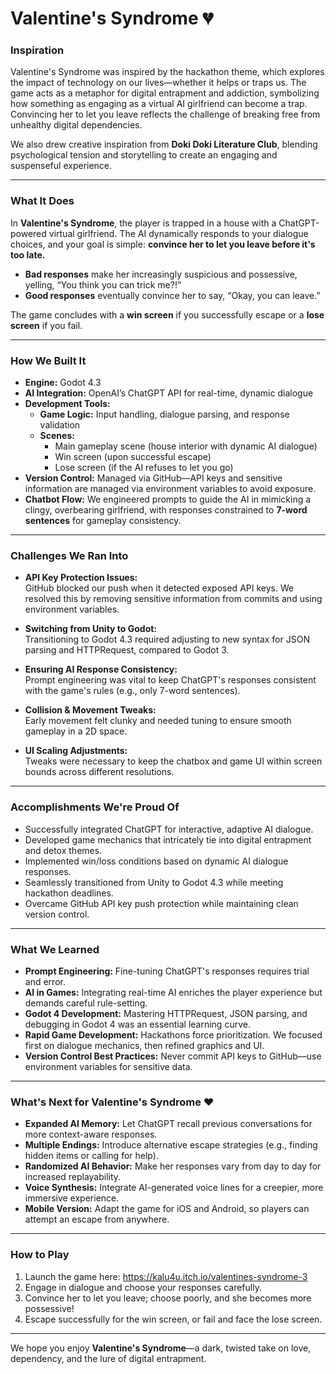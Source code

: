 # Valentine's Syndrome 💔

### Inspiration
Valentine's Syndrome was inspired by the hackathon theme, which explores the impact of technology on our lives—whether it helps or traps us. The game acts as a metaphor for digital entrapment and addiction, symbolizing how something as engaging as a virtual AI girlfriend can become a trap. Convincing her to let you leave reflects the challenge of breaking free from unhealthy digital dependencies.

We also drew creative inspiration from **Doki Doki Literature Club**, blending psychological tension and storytelling to create an engaging and suspenseful experience.

---

### What It Does
In **Valentine's Syndrome**, the player is trapped in a house with a ChatGPT-powered virtual girlfriend. The AI dynamically responds to your dialogue choices, and your goal is simple: **convince her to let you leave before it's too late.**

- **Bad responses** make her increasingly suspicious and possessive, yelling, “You think you can trick me?!”
- **Good responses** eventually convince her to say, “Okay, you can leave.”

The game concludes with a **win screen** if you successfully escape or a **lose screen** if you fail.

---

### How We Built It
- **Engine:** Godot 4.3  
- **AI Integration:** OpenAI’s ChatGPT API for real-time, dynamic dialogue  
- **Development Tools:**
  - **Game Logic:** Input handling, dialogue parsing, and response validation
  - **Scenes:**
    - Main gameplay scene (house interior with dynamic AI dialogue)
    - Win screen (upon successful escape)
    - Lose screen (if the AI refuses to let you go)
- **Version Control:** Managed via GitHub—API keys and sensitive information are managed via environment variables to avoid exposure.
- **Chatbot Flow:** We engineered prompts to guide the AI in mimicking a clingy, overbearing girlfriend, with responses constrained to **7-word sentences** for gameplay consistency.

---

### Challenges We Ran Into
- **API Key Protection Issues:**  
  GitHub blocked our push when it detected exposed API keys. We resolved this by removing sensitive information from commits and using environment variables.
  
- **Switching from Unity to Godot:**  
  Transitioning to Godot 4.3 required adjusting to new syntax for JSON parsing and HTTPRequest, compared to Godot 3.
  
- **Ensuring AI Response Consistency:**  
  Prompt engineering was vital to keep ChatGPT's responses consistent with the game's rules (e.g., only 7-word sentences).
  
- **Collision & Movement Tweaks:**  
  Early movement felt clunky and needed tuning to ensure smooth gameplay in a 2D space.
  
- **UI Scaling Adjustments:**  
  Tweaks were necessary to keep the chatbox and game UI within screen bounds across different resolutions.

---

### Accomplishments We're Proud Of
- Successfully integrated ChatGPT for interactive, adaptive AI dialogue.
- Developed game mechanics that intricately tie into digital entrapment and detox themes.
- Implemented win/loss conditions based on dynamic AI dialogue responses.
- Seamlessly transitioned from Unity to Godot 4.3 while meeting hackathon deadlines.
- Overcame GitHub API key push protection while maintaining clean version control.

---

### What We Learned
- **Prompt Engineering:** Fine-tuning ChatGPT's responses requires trial and error.
- **AI in Games:** Integrating real-time AI enriches the player experience but demands careful rule-setting.
- **Godot 4 Development:** Mastering HTTPRequest, JSON parsing, and debugging in Godot 4 was an essential learning curve.
- **Rapid Game Development:** Hackathons force prioritization. We focused first on dialogue mechanics, then refined graphics and UI.
- **Version Control Best Practices:** Never commit API keys to GitHub—use environment variables for sensitive data.

---

### What's Next for Valentine's Syndrome ❤️
- **Expanded AI Memory:** Let ChatGPT recall previous conversations for more context-aware responses.
- **Multiple Endings:** Introduce alternative escape strategies (e.g., finding hidden items or calling for help).
- **Randomized AI Behavior:** Make her responses vary from day to day for increased replayability.
- **Voice Synthesis:** Integrate AI-generated voice lines for a creepier, more immersive experience.
- **Mobile Version:** Adapt the game for iOS and Android, so players can attempt an escape from anywhere.

---

### How to Play
1. Launch the game here: https://kalu4u.itch.io/valentines-syndrome-3
2. Engage in dialogue and choose your responses carefully.
3. Convince her to let you leave; choose poorly, and she becomes more possessive!
4. Escape successfully for the win screen, or fail and face the lose screen.

---

We hope you enjoy **Valentine's Syndrome**—a dark, twisted take on love, dependency, and the lure of digital entrapment.
